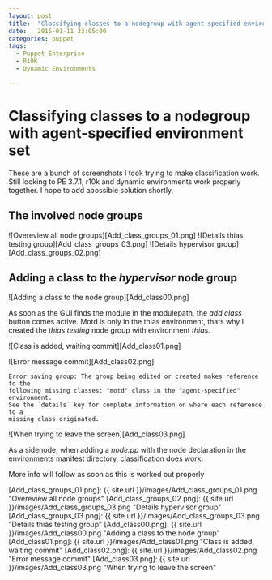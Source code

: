```yaml
---
layout: post
title:  "Classifying classes to a nodegroup with agent-specified environment set"
date:   2015-01-11 23:05:00
categories: puppet
tags:
  - Puppet Enterprise
  - R10K
  - Dynamic Environments

---
```

Classifying classes to a nodegroup with agent-specified environment set
=======================================================================

These are a bunch of screenshots I took trying to make classification work.
Still looking to PE 3.7.1, r10k and dynamic environments work properly together.
I hope to add apossible solution shortly.

The involved node groups
------------------------

![Overeview all node groups][Add_class_groups_01.png]
![Details thias testing group][Add_class_groups_03.png]
![Details hypervisor group][Add_class_groups_02.png]


Adding a class to the *hypervisor* node group
---------------------------------------------
![Adding a class to the node group][Add_class00.png]

As soon as the GUI finds the module in the modulepath, the *add class* button comes active.  Motd is only in the thias environment, thats why I created the *thias testing* node group with environment *thias*.

![Class is added, waiting commit][Add_class01.png]

![Error message commit][Add_class02.png]

    Error saving group: The group being edited or created makes reference to the
    following missing classes: "motd" class in the "agent-specified" environment.
    See the `details` key for complete information on where each reference to a
    missing class originated.


![When trying to leave the screen][Add_class03.png]


As a sidenode, when adding a *node.pp* with the node declaration in the environments manifest directory, classification does work.

More info will follow as soon as this is worked out properly

[Add_class_groups_01.png]: {{ site.url }}/images/Add_class_groups_01.png "Overeview all node groups"
[Add_class_groups_02.png]: {{ site.url }}/images/Add_class_groups_03.png "Details hypervisor group"
[Add_class_groups_03.png]: {{ site.url }}/images/Add_class_groups_03.png "Details thias testing group"
[Add_class00.png]: {{ site.url }}/images/Add_class00.png "Adding a class to the node group"
[Add_class01.png]: {{ site.url }}/images/Add_class01.png "Class is added, waiting commit"
[Add_class02.png]: {{ site.url }}/images/Add_class02.png "Error message commit"
[Add_class03.png]: {{ site.url }}/images/Add_class03.png "When trying to leave the screen"

